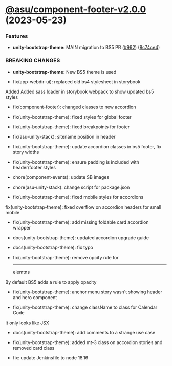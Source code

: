 # [@asu/component-footer-v2.0.0](https://github.com/asu/asu-unity-stack/compare/@asu/component-footer-v1.2.2...@asu/component-footer-v2.0.0) (2023-05-23)


### Features

* **unity-bootstrap-theme:** MAIN migration to BS5 PR ([#992](https://github.com/asu/asu-unity-stack/issues/992)) ([8c74ce4](https://github.com/asu/asu-unity-stack/commit/8c74ce4dc65278839b207b9ae895ea76e8e2195d))


### BREAKING CHANGES

* **unity-bootstrap-theme:** New BS5 theme is used

* fix(app-webdir-ui): replaced old bs4 stylesheet in storybook

Added Added sass loader in storybook webpack to show updated bs5 styles

* fix(component-footer): changed classes to new accordion

* fix(unity-bootstrap-theme): fixed styles for global footer

* fix(unity-bootstrap-theme): fixed breakpoints for footer

* fix(asu-unity-stack): sitename position in header

* fix(unity-bootstrap-theme): update accordion classes in bs5 footer, fix story widths

* fix(unity-bootstrap-theme): ensure padding is included with header/footer styles

* chore(component-events): update SB images

* chore(asu-unity-stack): change script for package.json

* fix(unity-bootstrap-theme): fixed mobile styles for accordions

fix(unity-bootstrap-theme): fixed overflow on accordion headers for small mobile

* fix(unity-bootstrap-theme): add missing foldable card accordion wrapper

* docs(unity-bootstrap-theme): updated accordion upgrade guide

* docs(unity-bootstrap-theme): fix typo

* fix(unity-bootstrap-theme): remove opcity rule for <hr/> elemtns

By default BS5 adds a rule to apply opacity

* fix(unity-bootstrap-theme): anchor menu story wasn't showing header and hero component

* fix(unity-bootstrap-theme): change className to class for Calendar Code

It only looks like JSX

* docs(unity-bootstrap-theme): add comments to a strange use case

* fix(unity-bootstrap-theme): added mt-3 class on accordion stories and removed card class

* fix: update Jenkinsfile to node 18.16
